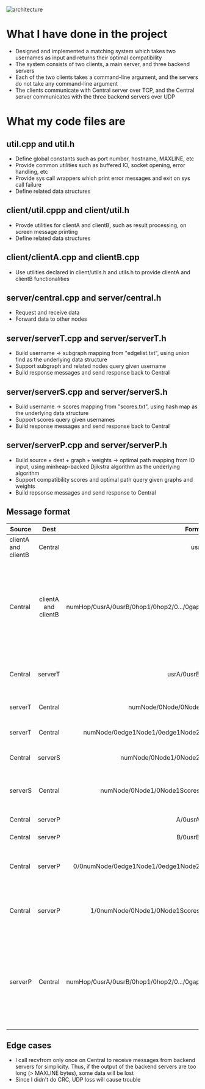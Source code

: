![architecture](https://i.imgur.com/zsRpjzq.png)

# What I have done in the project
* Designed and implemented a matching system which takes two usernames as input and returns their optimal compatibility
* The system consists of two clients, a main server, and three backend servers
* Each of the two clients takes a command-line argument, and the servers do not take any command-line argument
* The clients communicate with Central server over TCP, and the Central server communicates with the three backend servers over UDP
# What my code files are
## util.cpp and util.h
* Define global constants such as port number, hostname, MAXLINE, etc
* Provide common utilities such as buffered IO, socket opening, error handling, etc
* Provide sys call wrappers which print error messages and exit on sys call failure
* Define related data structures
## client/util.cppp and client/util.h
* Provde utilities for clientA and clientB, such as result processing, on screen message printing
* Define related data structures
## client/clientA.cpp and clientB.cpp
* Use utilities declared in client/utils.h and utils.h to provide clientA and clientB functionalities
## server/central.cpp and server/central.h
* Request and receive data
* Forward data to other nodes
## server/serverT.cpp and server/serverT.h
* Build username -> subgraph mapping from "edgelist.txt", using union find as the underlying data structure
* Support subgraph and related nodes query given username
* Build response messages and send response back to Central
## server/serverS.cpp and server/serverS.h
* Build username -> scores mapping from "scores.txt", using hash map as the underlying data structure
* Support scores query given usernames
* Build response messages and send response back to Central
## server/serverP.cpp and server/serverP.h
* Build source + dest + graph + weights -> optimal path mapping from IO input, using minheap-backed Djikstra algorithm as the underlying algorithm
* Support compatibility scores and optimal path query given graphs and weights
* Build repsonse messages and send response to Central 
## Message format
| Source        | Dest           | Format  | Note    |
| ------------- |:-------------:| -----:| --------:|
| clientA and clientB      | Central | usr/0 |   /0-terminated username |
| Central     | clientA and clientB      |   numHop/0usrA/0usrB/0hop1/0hop2/0.../0gap/0 |  number of hops between userA and userB, userA, userB, hops and the gap; /0 separated and terminated   |
| Central | serverT      |    usrA/0usrB/0 |  usernames; /0 separated and terminated   |
| serverT | Central      |    numNode/0Node/0Node/0 | nodes in the critical subgraph   |
| serverT | Central      |    numNode/0edge1Node1/0edge1Node2/0 | edges in the critical subgraph|
| Central | serverS      |    numNode/0Node1/0Node2/0 |  nodes in the critical subgraph   |
| serverS | Central      |    numNode/0Node1/0Node1Scores/0 | nodes and nodes scores in the critical subgraph |
| Central | serverP      |    A/0usrA/0 |  usrA with "A" prefix |
| Central | serverP      |    B/0usrB/0 |  usrB with "B" prefix |
| Central | serverP      |    0/0numNode/0edge1Node1/0edge1Node2/0 | edges in the critical subgraph with "0" prefix |
| Central | serverP      |    1/0numNode/0Node1/0Node1Scores/0 |  nodes and scores in the critical subgraph, with "1" prefix   |
| serverP | Central      |    numHop/0usrA/0usrB/0hop1/0hop2/0.../0gap/0 |  number of hops between userA and userB, userA, userB, hops and the gap, /0 separated and terminated   |
## Edge cases
* I call recvfrom only once on Central to receive messages from backend servers for simplicity. Thus, if the output of the backend servers are too long (> MAXLINE bytes), some data will be lost
* Since I didn't do CRC, UDP loss will cause trouble
